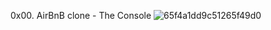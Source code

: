 0x00. AirBnB clone - The Console
![65f4a1dd9c51265f49d0](https://github.com/lauren-belloalvarez/AirBnB_clone/assets/129569062/ecc69663-3f2e-4247-b656-b265ff7f6ef9)

